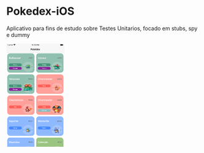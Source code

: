 # Pokedex-iOS

Aplicativo para fins de estudo sobre Testes Unitarios, focado em stubs, spy e dummy

<img src="https://github.com/GustavorDeSousa/Pokedex-iOS/blob/main/layoutApp.png" width="30%" height="30%">
